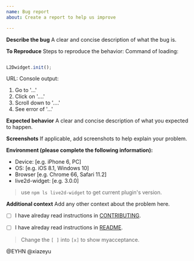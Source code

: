 ```yaml
---
name: Bug report
about: Create a report to help us improve

---
```


**Describe the bug**
A clear and concise description of what the bug is.

**To Reproduce**
Steps to reproduce the behavior:
Command of loading:
```js

L2Dwidget.init();

```
URL:
Console output:

1. Go to '...'
2. Click on '....'
3. Scroll down to '....'
4. See error of '...'

**Expected behavior**
A clear and concise description of what you expected to happen.

**Screenshots**
If applicable, add screenshots to help explain your problem.

**Environment (please complete the following information):**
- Device: [e.g. iPhone 6, PC]
- OS: [e.g. iOS 8.1, Windows 10]
- Browser [e.g. Chrome 66, Safari 11.2]
- live2d-widget: [e.g. 3.0.0]
> use `npm ls live2d-widget` to get current plugin's version.

**Additional context**
Add any other context about the problem here.

- [ ] I have alreday read instructions in [CONTRIBUTING](CONTRIBUTING.md).

- [ ] I have alreday read instructions in [README](../README.md).

> Change the `[ ]` into `[x]` to show myacceptance.

@EYHN @xiazeyu

